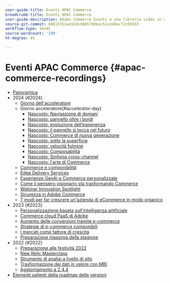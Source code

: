 ```yaml
---
user-guide-title: Eventi APAC Commerce
breadcrumb-title: Eventi APAC Commerce
user-guide-description: Adobe Commerce Events è una libreria video in cui esperti e colleghi hanno condiviso le loro opinioni e idee su come utilizzare Adobe Commerce.
source-git-commit: 888157b1ae32dcd6657ddbac51c448ac72c65933
workflow-type: tm+mt
source-wordcount: '150'
ht-degree: 4%

---
```



# Eventi APAC Commerce {#apac-commerce-recordings}

+ [Panoramica](overview.md)
+ 2024 {#2024}
   + [Giorno dell&#39;acceleratore](2024/accelerator-day/overview.md)
   + Giorno acceleratore{#accelerator-day}
      + [Nascosto: Navigazione di domani](./2024/accelerator-day/navigating-tomorrow.md)
      + [Nascosto: pannello oltre i bordi](./2024/accelerator-day/panel-beyond-borders.md)
      + [Nascosto: evoluzione dell’esperienza](./2024/accelerator-day/experience-evolution.md)
      + [Nascosto: il pannello si tocca nel futuro](./2024/accelerator-day/panel-tapping-into-tomorrow.md)
      + [Nascosto: Commerce di nuova generazione](./2024/accelerator-day/next-gen-commerce.md)
      + [Nascosto: sotto la superficie](./2024/accelerator-day/beneath-the-surface.md)
      + [Nascosto: velocità fulmine](./2024/accelerator-day/lightning-speed.md)
      + [Nascosto: Composabilità](./2024/accelerator-day/composability.md)
      + [Nascosto: Sinfonia cross-channel](./2024/accelerator-day/cross-channel-symphony.md)
      + [Nascosto: l&#39;arte di Commerce](./2024/accelerator-day/the-art-of-commerce.md)
   + [Commerce e componibilità](2024/commerce-and-composability.md)
   + [Edge Delivery Services](2024/edge-delivery-services.md)
   + [Esperienze GenAI e Commerce personalizzate](2024/personalised-commerce-experiences.md)
   + [Come il pensiero visionario sta trasformando Commerce](2024/visionary-thinking.md)
   + [Webinar Innovation Spotlight](2024/innovation-spotlight.md)
   + [Sicurezza in Adobe Commerce](2024/security-overview.md)
   + [7 modi per far crescere un&#39;azienda di eCommerce in modo organico](2024/grow-ecommerce-business.md)
+ 2023 {#2023}
   + [Personalizzazione basata sull’intelligenza artificiale](2023/ai-personalisation.md)
   + [Commerce cloud PaaS di Adobe](2023/adobes-paas-cloud-commerce.md)
   + [Aumento delle conversioni tramite e-commerce](2023/ecommerce-conversions.md)
   + [Strategie di e-commerce componibili](2023/composable-commerce.md)
   + [I mercati come fattore di crescita](2023/marketplaces.md)
   + [Preparazione massima della stagione](2023/peak-season-prep.md)
+ 2022 {#2022}
   + [Preparazione alle festività 2022](2022/holiday.md)
   + [New Relic Masterclass](2022/new-relic.md)
   + [Strumento di analisi a livello di sito](2022/analysis-tool.md)
   + [Trasformazione dei dati in valore con MBI](2022/mbi.md)
   + [Aggiornamento a 2.4.4](2022/upgrade.md)
+ [Elementi salienti della roadmap delle versioni](release-highlights.md)

<!--+ Commerce Events {#commerce-events}
  + [Overview](commerce-events/overview.md)
  + 2022 {#2022}
    + [Top Tips and Tricks for Adobe Campaign Standard](customer-journeys/2022/tips-and-tricks.md)
    + [Develop and customize data models in Adobe [!DNL Campaign Classic]](customer-journeys/2022/data-models.md)

+ Data and insights {#commerce-release-updates}
  + [Overview](commerce-release-updates/overview.md)
  + 2022 {#2022}
    + [Innovations and trends](data-and-insights/2022/innovations.md)
    + [Sensei and Analysis Workspace](data-and-insights/2022/sensei.md)
    + [Personalize and automate with Adobe Target](data-and-insights/2022/personalize.md)
    + [Analytics and Target applications for Mobile and Apps](data-and-insights/2022/mobile-and-apps.md)
    + [Cross Device Analytics and Customer Journey Analytics](data-and-insights/2022/cross-device-analytics.md) -->